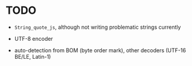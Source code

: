 # TODO

  * `String_quote_js`, although not writing problematic strings
    currently

  * UTF-8 encoder

  * auto-detection from BOM (byte order mark), other decoders (UTF-16
    BE/LE, Latin-1)

